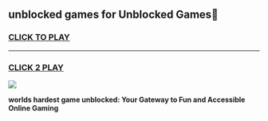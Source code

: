 
## unblocked games for Unblocked Games👋
<h3>
<a href="https://premium.freeplayer.one?title=unblocked_games_for&ref=16F">CLICK TO PLAY</a></h3>
<hr>

<h3>
<a href="https://premium.freeplayer.one?title=unblocked_games_for&ref=16F">CLICK 2 PLAY</a>
  
</h3>

<a href="https://premium.freeplayer.one?title=unblocked_games_for&ref=16F/"><img src="https://clearcache.store/games.png"></a>


**worlds hardest game unblocked: Your Gateway to Fun and Accessible Online Gaming**
